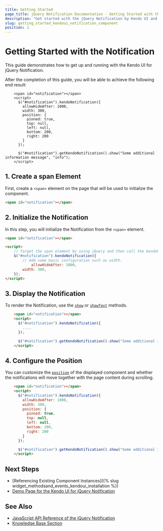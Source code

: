```yaml
---
title: Getting Started
page_title: jQuery Notification Documentation - Getting Started with the Notification
description: "Get started with the jQuery Notification by Kendo UI and learn how to create, initialize, and enable the component."
slug: getting_started_kendoui_notification_component
position: 1
---
```


# Getting Started with the Notification

This guide demonstrates how to get up and running with the Kendo UI for jQuery Notification.

After the completion of this guide, you will be able to achieve the following end result:

```dojo
    <span id="notification"></span>
    <script>
      $("#notification").kendoNotification({
        allowHideAfter: 1000,
        width: 300,
        position: {
          pinned: true,
          top: null,
          left: null,
          bottom: 200,
          right: 200
        }
      });

      $("#notification").getKendoNotification().show("Some additional information message", "info");
    </script>
```

## 1. Create a span Element

First, create a `<span>` element on the page that will be used to initialize the component.

```html
<span id="notification"></span>
```

## 2. Initialize the Notification

In this step, you will initialize the Notification from the `<span>` element.

```html
<span id="notification"></span>

<script>
    // Target the span element by using jQuery and then call the kendoNotification() method.
    $("#notification").kendoNotification({
        // Add some basic configuration such as width.
		    allowHideAfter: 1000,
        width: 300,
    });
</script>
```

## 3. Display the Notification

To render the Notification, use the [`show`](https://docs.telerik.com/kendo-ui/api/javascript/ui/notification/methods/show) or [`showText`](https://docs.telerik.com/kendo-ui/api/javascript/ui/notification/methods/showtext) methods.

```html
	<span id="notification"></span>
    <script>
      $("#notification").kendoNotification({
        ....
      });

      $("#notification").getKendoNotification().show("Some additional information message", "info");
    </script>
```

## 4. Configure the Position

You can customize the [`position`](https://docs.telerik.com/kendo-ui/api/javascript/ui/notification/configuration/position) of the displayed component and whether the notifications will move together with the page content during scrolling.

```html
	<span id="notification"></span>
    <script>
      $("#notification").kendoNotification({       
        allowHideAfter: 1000,
        width: 300,
        position: {
          pinned: true,
          top: null,
          left: null,
          bottom: 200,
          right: 200
        }
      });

      $("#notification").getKendoNotification().show("Some additional information message", "info");
    </script>
```


## Next Steps

* [Referencing Existing Component Instances]({% slug widget_methodsand_events_kendoui_installation %})
* [Demo Page for the Kendo UI for jQuery Notification](https://demos.telerik.com/kendo-ui/notification/index)

## See Also

* [JavaScript API Reference of the jQuery Notification](/api/javascript/ui/notification)
* [Knowledge Base Section](/knowledge-base)


